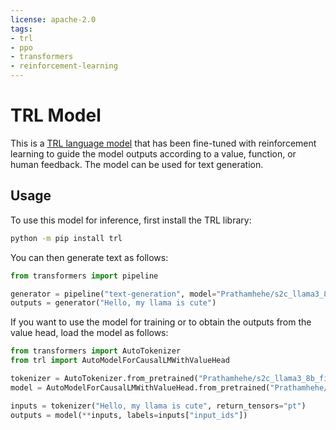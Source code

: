```yaml
---
license: apache-2.0
tags:
- trl
- ppo
- transformers
- reinforcement-learning
---
```


# TRL Model

This is a [TRL language model](https://github.com/huggingface/trl) that has been fine-tuned with reinforcement learning to
 guide the model outputs according to a value, function, or human feedback. The model can be used for text generation.

## Usage

To use this model for inference, first install the TRL library:

```bash
python -m pip install trl
```

You can then generate text as follows:

```python
from transformers import pipeline

generator = pipeline("text-generation", model="Prathamhehe/s2c_llama3_8b_final")
outputs = generator("Hello, my llama is cute")
```

If you want to use the model for training or to obtain the outputs from the value head, load the model as follows:

```python
from transformers import AutoTokenizer
from trl import AutoModelForCausalLMWithValueHead

tokenizer = AutoTokenizer.from_pretrained("Prathamhehe/s2c_llama3_8b_final")
model = AutoModelForCausalLMWithValueHead.from_pretrained("Prathamhehe/s2c_llama3_8b_final")

inputs = tokenizer("Hello, my llama is cute", return_tensors="pt")
outputs = model(**inputs, labels=inputs["input_ids"])
```
